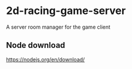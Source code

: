 # 2d-racing-game-server
A server room manager for the game client

## Node download
https://nodejs.org/en/download/

